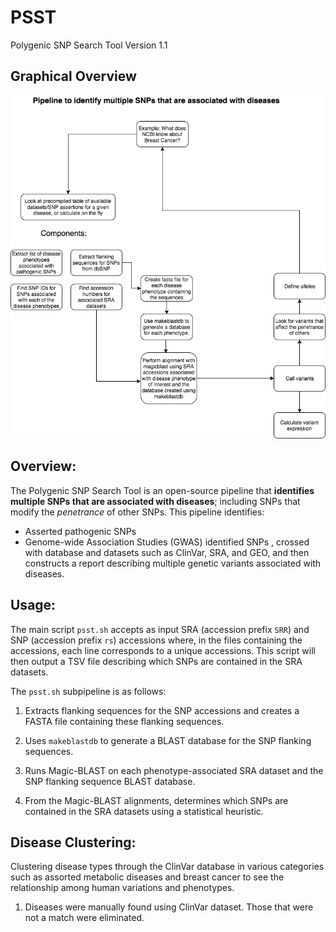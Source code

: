 # PSST
Polygenic SNP Search Tool Version 1.1

## Graphical Overview

![Workflow](/media/Polygenic_SNP_Search_Tool.png?raw=true "Workflow.png")

## Overview:

The Polygenic SNP Search Tool is an open-source pipeline that **identifies multiple SNPs that are associated with diseases**; including SNPs that modify the *penetrance* of other SNPs. This pipeline identifies:
* Asserted pathogenic SNPs
* Genome-wide Association Studies (GWAS) identified SNPs
, crossed with database and datasets such as ClinVar, SRA, and GEO, and then constructs a report describing multiple genetic variants associated with diseases.


## Usage:

The main script `psst.sh` accepts as input SRA (accession prefix `SRR`) and SNP (accession prefix `rs`) accessions where, in the files containing the accessions, each line corresponds to a unique accessions.
This script will then output a TSV file describing which SNPs are contained in the SRA datasets.

The `psst.sh` subpipeline is as follows:

1. Extracts flanking sequences for the SNP accessions and creates a FASTA file containing these flanking sequences. 

2. Uses `makeblastdb` to generate a BLAST database for the SNP flanking sequences.

3. Runs Magic-BLAST on each phenotype-associated SRA dataset and the SNP flanking sequence BLAST database.

4. From the Magic-BLAST alignments, determines which SNPs are contained in the SRA datasets using a statistical heuristic.

## Disease Clustering:

Clustering disease types through the ClinVar database in various categories such as assorted metabolic diseases and breast cancer to see the relationship among human variations and phenotypes. 

1. Diseases were manually found using ClinVar dataset. Those that were not a match were eliminated. 
